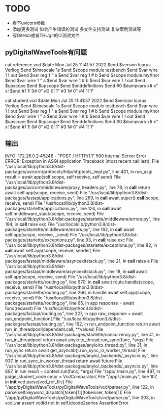 # TODO

- 看下uvicorn参数
- 添加更多测试 如会产生错误的测试 多文件支持测试 复杂案例测试等
- 写GitHub或者THUgit的CI测试文件

## pyDigitalWaveTools有问题



cat reference.vcd 
$date
	Mon Jul 25 11:41:57 2022
$end
$version
	Icarus Verilog
$end
$timescale
	1s
$end
$scope module testbench $end
$var wire 1 ! out $end
$var reg 1 " a $end
$var reg 1 # b $end
$scope module myXnor $end
$var wire 1 " a $end
$var wire 1 # b $end
$var wire 1 ! out $end
$upscope $end
$upscope $end
$enddefinitions $end
#0
$dumpvars
x#
x"
x!
$end
#1
1!
0#
0"
#2
0!
1"
#3
1#
0"
#4
1!
1"

cat student.vcd
$date
	Mon Jul 25 11:41:57 2022
$end
$version
	Icarus Verilog
$end
$timescale
	1s
$end
$scope module testbench $end
$var wire 1 ! out $end
$var reg 1 " a $end
$var reg 1 # b $end
$scope module myXnor $end
$var wire 1 " a $end
$var wire 1 # b $end
$var wire 1 ! out $end
$upscope $end
$upscope $end
$enddefinitions $end
#0
$dumpvars
x#
x"
x!
$end
#1
1!
0#
0"
#2
0!
1"
#3
1#
0"
#4
1!
1"

## 输出

INFO:     172.26.0.2:45248 - "POST / HTTP/1.1" 500 Internal Server Error
ERROR:    Exception in ASGI application
Traceback (most recent call last):
  File "/usr/local/lib/python3.8/dist-packages/uvicorn/protocols/http/httptools_impl.py", line 401, in run_asgi
    result = await app(self.scope, self.receive, self.send)
  File "/usr/local/lib/python3.8/dist-packages/uvicorn/middleware/proxy_headers.py", line 78, in __call__
    return await self.app(scope, receive, send)
  File "/usr/local/lib/python3.8/dist-packages/fastapi/applications.py", line 269, in __call__
    await super().__call__(scope, receive, send)
  File "/usr/local/lib/python3.8/dist-packages/starlette/applications.py", line 124, in __call__
    await self.middleware_stack(scope, receive, send)
  File "/usr/local/lib/python3.8/dist-packages/starlette/middleware/errors.py", line 184, in __call__
    raise exc
  File "/usr/local/lib/python3.8/dist-packages/starlette/middleware/errors.py", line 162, in __call__
    await self.app(scope, receive, _send)
  File "/usr/local/lib/python3.8/dist-packages/starlette/exceptions.py", line 93, in __call__
    raise exc
  File "/usr/local/lib/python3.8/dist-packages/starlette/exceptions.py", line 82, in __call__
    await self.app(scope, receive, sender)
  File "/usr/local/lib/python3.8/dist-packages/fastapi/middleware/asyncexitstack.py", line 21, in __call__
    raise e
  File "/usr/local/lib/python3.8/dist-packages/fastapi/middleware/asyncexitstack.py", line 18, in __call__
    await self.app(scope, receive, send)
  File "/usr/local/lib/python3.8/dist-packages/starlette/routing.py", line 670, in __call__
    await route.handle(scope, receive, send)
  File "/usr/local/lib/python3.8/dist-packages/starlette/routing.py", line 266, in handle
    await self.app(scope, receive, send)
  File "/usr/local/lib/python3.8/dist-packages/starlette/routing.py", line 65, in app
    response = await func(request)
  File "/usr/local/lib/python3.8/dist-packages/fastapi/routing.py", line 227, in app
    raw_response = await run_endpoint_function(
  File "/usr/local/lib/python3.8/dist-packages/fastapi/routing.py", line 162, in run_endpoint_function
    return await run_in_threadpool(dependant.call, **values)
  File "/usr/local/lib/python3.8/dist-packages/starlette/concurrency.py", line 41, in run_in_threadpool
    return await anyio.to_thread.run_sync(func, *args)
  File "/usr/local/lib/python3.8/dist-packages/anyio/to_thread.py", line 31, in run_sync
    return await get_asynclib().run_sync_in_worker_thread(
  File "/usr/local/lib/python3.8/dist-packages/anyio/_backends/_asyncio.py", line 937, in run_sync_in_worker_thread
    return await future
  File "/usr/local/lib/python3.8/dist-packages/anyio/_backends/_asyncio.py", line 867, in run
    result = context.run(func, *args)
  File "/app/./main.py", line 497, in judge_student_code
    cmpr = VcdComparator(
  File "/app/./main.py", line 107, in __init__
    vcd.parse(vcd_ref_file)
  File "/app/pyDigitalWaveTools/pyDigitalWaveTools/vcd/parser.py", line 122, in parse
    self.keyword_dispatch[token[1]](tokeniser, token[1])
  File "/app/pyDigitalWaveTools/pyDigitalWaveTools/vcd/parser.py", line 203, in vcd_var
    assert vcdId not in self.idcode2series
AssertionError
